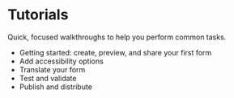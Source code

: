# Tutorials

Quick, focused walkthroughs to help you perform common tasks.

- Getting started: create, preview, and share your first form
- Add accessibility options
- Translate your form
- Test and validate
- Publish and distribute
